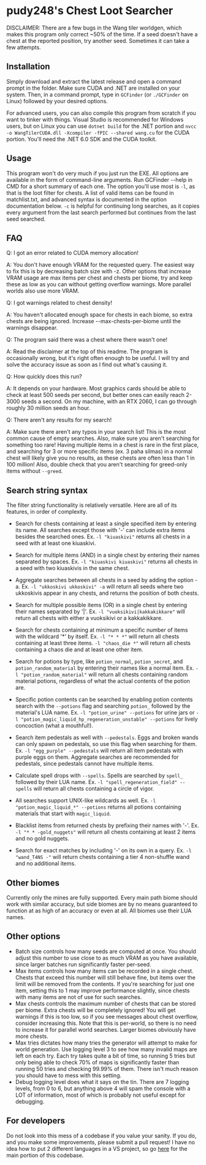 # pudy248's Chest Loot Searcher
DISCLAIMER: There are a few bugs in the Wang tiler worldgen, which makes this program only correct ~50% of the time. If a seed doesn't have a chest at the reported position, try another seed. Sometimes it can take a few attempts.

## Installation
Simply download and extract the latest release and open a command prompt in the folder. Make sure CUDA and .NET are installed on your system. Then, in a command prompt, type in `GCFinder` (or `./GCFinder` on Linux) followed by your desired options.

For advanced users, you can also compile this program from scratch if you want to tinker with things. Visual Studio is recommended for Windows users, but on Linux you can use `dotnet build` for the .NET portion and `nvcc -o WangTilerCUDA.dll -Xcompiler -fPIC --shared wang.cu` for the CUDA portion. You'll need the .NET 6.0 SDK and the CUDA toolkit.

## Usage
This program won't do very much if you just run the EXE. All options are available in the form of command-line arguments. Run GCFinder --help in CMD for a short summary of each one. The option you'll use most is `-l`, as that is the loot filter for chests. A list of valid items can be found in matchlist.txt, and advanced syntax is documented in the option documentation below. `-c` is helpful for continuing long searches, as it copies every argument from the last search performed but continues from the last seed searched.

## FAQ
Q: I got an error related to CUDA memory allocation!

A: You don't have enough VRAM for the requested query. The easiest way to fix this is by decreasing batch size with -z. Other options that increase VRAM usage are max items per chest and chests per biome, try and keep these as low as you can without getting overflow warnings. More parallel worlds also use more VRAM.

Q: I got warnings related to chest density!

A: You haven't allocated enough space for chests in each biome, so extra chests are being ignored. Increase --max-chests-per-biome until the warnings disappear.

Q: The program said there was a chest where there wasn't one!

A: Read the disclaimer at the top of this readme. The program is occasionally wrong, but it's right often enough to be useful. I will try and solve the accuracy issue as soon as I find out what's causing it.

Q: How quickly does this run?

A: It depends on your hardware. Most graphics cards should be able to check at least 500 seeds per second, but better ones can easily reach 2-3000 seeds a second. On my machine, with an RTX 2060, I can go through roughly 30 million seeds an hour.

Q: There aren't any results for my search!

A: Make sure there aren't any typos in your search list! This is the most common cause of empty searches. Also, make sure you aren't searching for something too rare! Having multiple items in a chest is rare in the first place, and searching for 3 or more specific items (ex. 3 paha silmas) in a normal chest will likely give you no results, as these chests are often less than 1 in 100 million! Also, double check that you aren't searching for greed-only items without `--greed`.

## Search string syntax
The filter string functionality is relatively versatile. Here are all of its features, in order of complexity.
- Search for chests containing at least a single specified item by entering its name. All searches except those with '-' can include extra items besides the searched ones. Ex. `-l "kiuaskivi"` returns all chests in a seed with at least one kiuaskivi.

- Search for multiple items (AND) in a single chest by entering their names separated by spaces. Ex. `-l "kiuaskivi kiuaskivi"` returns all chests in a seed with two kiuaskivis in the same chest.

- Aggregate searches between all chests in a seed by adding the option -a. Ex. `-l "ukkoskivi ukkoskivi" -a` will return all seeds where two ukkoskivis appear in any chests, and returns the position of both chests.

- Search for multiple possible items (OR) in a single chest by entering their names separated by '|'. Ex. `-l "vuoksikivi|kakkakikkare"` will return all chests with either a vuoksikivi or a kakkakikkare.

- Search for chests containing at minimum a specific number of items with the wildcard '\*' by itself. Ex. `-l "* * *"` will return all chests containing at least three items. `-l "chaos_die *"` will return all chests containing a chaos die and at least one other item.

- Search for potions by type, like `potion_normal`, `potion_secret`, and `potion_random_material` by entering their names like a normal item. Ex. `-l "potion_random_material"` will return all chests containing random material potions, regardless of what the actual contents of the potion are.

- Specific potion contents can be searched by enabling potion contents search with the `--potions` flag and searching `potion_` followed by the material's LUA name. Ex. `-l "potion_urine" --potions` for urine jars or `-l "potion_magic_liquid_hp_regeneration_unstable" --potions` for lively concoction (what a mouthful!).

- Search item pedestals as well with `--pedestals`. Eggs and broken wands can only spawn on pedestals, so use this flag when searching for them. Ex. `-l "egg_purple" --pedestals` will return all item pedestals with purple eggs on them. Aggregate searches are recommended for pedestals, since pedestals cannot have multiple items.

- Calculate spell drops with `--spells`. Spells are searched by `spell_` followed by their LUA name. Ex. `-l "spell_regeneration_field" --spells` will return all chests containing a circle of vigor.

- All searches support UNIX-like wildcards as well. Ex. `-l "potion_magic_liquid_*" --potions` returns all potions containing materials that start with `magic_liquid`.

- Blacklist items from returned chests by prefixing their names with '-'. Ex. `-l "* * -gold_nuggets"` will return all chests containing at least 2 items and no gold nuggets.

- Search for exact matches by including '-' on its own in a query. Ex. `-l "wand_T4NS -"` will return chests containing a tier 4 non-shuffle wand and no additional items.

## Other biomes
Currently only the mines are fully supported. Every main path biome should work with similar accuracy, but side biomes are by no means guaranteed to function at as high of an accuracy or even at all. All biomes use their LUA names.

## Other options
- Batch size controls how many seeds are computed at once. You should adjust this number to use close to as much VRAM as you have available, since larger batches run significantly faster per-seed.
- Max items controls how many items can be recorded in a single chest. Chests that exceed this number will still behave fine, but items over the limit will be removed from the contents. If you're searching for just one item, setting this to 1 may improve performance slightly, since chests with many items are not of use for such searches.
- Max chests controls the maximum number of chests that can be stored per biome. Extra chests will be completely ignored! You will get warnings if this is too low, so if you see messages about chest overflow, consider increasing this. Note that this is per-world, so there is no need to increase it for parallel world searches. Larger biomes obviously have more chests.
- Max tries dictates how many tries the generator will attempt to make for world generation. Use logging level 3 to see how many invalid maps are left on each try. Each try takes quite a bit of time, so running 5 tries but only being able to check 70% of maps is significantly faster than running 50 tries and checking 99.99% of them. There isn't much reason you should have to mess with this setting.
- Debug logging level does what it says on the tin. There are 7 logging levels, from 0 to 6, but anything above 4 will spam the console with a LOT of information, most of which is probably not useful except for debugging.
 
 ## For developers
 Do not look into this mess of a codebase if you value your sanity. If you do, and you make some improvements, please submit a pull request! I have no idea how to put 2 different languages in a VS project, so go <a href="https://github.com/pudy248/NoitaChestFinderCUDA/">here</a> for the main portion of this codebase.
